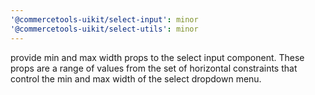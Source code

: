 ```yaml
---
'@commercetools-uikit/select-input': minor
'@commercetools-uikit/select-utils': minor
---
```


provide min and max width props to the select input component. These props are a range of values from the set of horizontal constraints that control the min and max width of the select dropdown menu.
